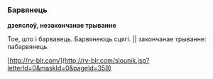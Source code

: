 ### Барвянець
**дзеяслоў, незакончанае трыванне**

Тое, што і барвавець. Барвянеюць сцягі. || закончанае трыванне: пабарвянець.

<a rel="author">[http://rv-blr.com/](http://rv-blr.com/slounik.jsp?letterId=0&maskId=0&pageId=358)</a>
